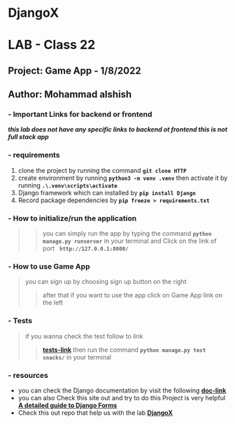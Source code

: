 # DjangoX
# LAB - Class 22
## Project: Game App - 1/8/2022
## Author: Mohammad alshish 

### - Important Links for backend or frontend 
***this lab does not have any specific links to backend ot frontend this is not full stack app***

### - requirements
1. clone the project by running the command **`git clone HTTP`**
2. create environment by running **`python3 -m venv .venv`** then activate it by running **`.\.venv\scripts\activate`**
3. Django framework which can installed by **`pip install Django`**
4. Record package dependencies by **`pip freeze > requirements.txt`**

### - How to initialize/run the application
> > you can simply run the app by typing the command **`python manage.py runserver`** in your terminal and Click on the link of port **` http://127.0.0.1:8000/`**

### - How to use Game App
>  you can sign up by choosing sign up button on the right
> > after that if you want to use the app click on Game App link on the left

### - Tests
> if you wanna check the test follow to link
> >**[tests-link](games/tests.py)** then run the command **`python manage.py test snacks/`** in your terminal

### - resources
- you can check the Django documentation by visit the following **[doc-link](https://docs.djangoproject.com/en/4.0/)**
- you can also Check this  site out and try to do this Project is very helpful **[A detailed guide to Django Forms
](https://levelup.gitconnected.com/a-detailed-guide-to-django-forms-c4aa9b366608)**
- Check this out repo that help us with the  lab **[DjangoX](https://github.com/wsvincent/djangox)**
